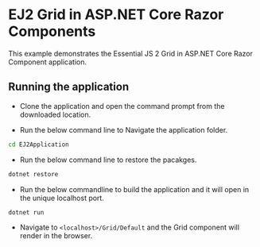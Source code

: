 # EJ2 Grid in ASP.NET Core Razor Components

This example demonstrates the Essential JS 2 Grid in ASP.NET Core Razor Component application.

## Running the application

* Clone the application and open the command prompt from the downloaded location.

* Run the below command line to Navigate the application folder.

```cmd
cd EJ2Application
```

* Run the below command line to restore the pacakges.

```cmd
dotnet restore
```

* Run the below commandline to build the application and it will open in the unique localhost port.

```cmd
dotnet run
```

* Navigate to `<localhost>/Grid/Default` and the Grid component will render in the browser.